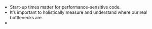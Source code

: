  - Start-up times matter for performance-sensitive code.
 - It’s important to holistically measure and understand where our real bottlenecks are.
 - 